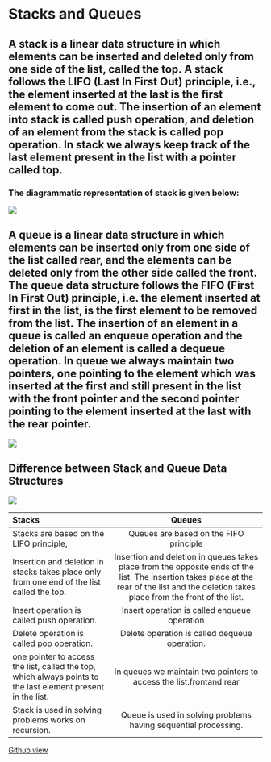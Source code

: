 # Stacks and Queues
## A stack is a linear data structure in which elements can be inserted and deleted only from one side of the list, called the top. A stack follows the LIFO (Last In First Out) principle, i.e., the element inserted at the last is the first element to come out. The insertion of an element into stack is called push operation, and deletion of an element from the stack is called pop operation. In stack we always keep track of the last element present in the list with a pointer called top.

### The diagrammatic representation of stack is given below:
![](https://res.cloudinary.com/practicaldev/image/fetch/s--s1Qbl8Gf--/c_limit%2Cf_auto%2Cfl_progressive%2Cq_auto%2Cw_880/https://thepracticaldev.s3.amazonaws.com/i/mwcwre09s12vqa3gvl7a.png)

## A queue is a linear data structure in which elements can be inserted only from one side of the list called rear, and the elements can be deleted only from the other side called the front. The queue data structure follows the FIFO (First In First Out) principle, i.e. the element inserted at first in the list, is the first element to be removed from the list. The insertion of an element in a queue is called an enqueue operation and the deletion of an element is called a dequeue operation. In queue we always maintain two pointers, one pointing to the element which was inserted at the first and still present in the list with the front pointer and the second pointer pointing to the element inserted at the last with the rear pointer.

![](https://miro.medium.com/max/1838/0*hubLbRXhlN4IBnGN)

## Difference between Stack and Queue Data Structures



![](https://res.cloudinary.com/practicaldev/image/fetch/s--XWnztdhd--/c_imagga_scale,f_auto,fl_progressive,h_900,q_auto,w_1600/https://cl.ly/d84e17fec485/Image%25202018-09-13%2520at%252012.22.09%2520PM.png)





|                                                           Stacks                                           | Queues                                 | 
| :--------------------------------------------------------------------------------------------------------- | :------------------------------------: | 
|Stacks are based on the LIFO principle,                                                                     | Queues are based on the FIFO principle  | 
|Insertion and deletion in stacks takes place only from one end of the list called the top.	                 | Insertion and deletion in queues takes place from the opposite ends of the list. The insertion takes place at the rear of the list and the deletion takes place from the front of the list.| 
|Insert operation is called push operation.                                                                  | Insert operation is called enqueue operation   | 
|Delete operation is called pop operation.                                                                   | Delete operation is called dequeue operation. | 
|one pointer to access the list, called the top, which always points to the last element present in the list.| In queues we maintain two pointers to access the list.frontand rear   | 
|Stack is used in solving problems works on recursion.                                                       | Queue is used in solving problems having sequential processing. |





















[Github view](https://github.com/sbkhaloof/growthmindsit)